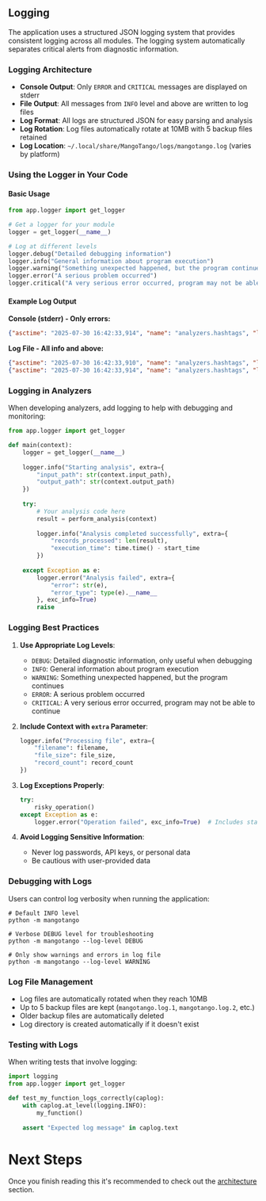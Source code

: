 ## Logging

The application uses a structured JSON logging system that provides consistent logging across all modules. The logging system automatically separates critical alerts from diagnostic information.

### Logging Architecture

- **Console Output**: Only `ERROR` and `CRITICAL` messages are displayed on stderr
- **File Output**: All messages from `INFO` level and above are written to log files
- **Log Format**: All logs are structured JSON for easy parsing and analysis
- **Log Rotation**: Log files automatically rotate at 10MB with 5 backup files retained
- **Log Location**: `~/.local/share/MangoTango/logs/mangotango.log` (varies by platform)

### Using the Logger in Your Code

#### Basic Usage

```python
from app.logger import get_logger

# Get a logger for your module
logger = get_logger(__name__)

# Log at different levels
logger.debug("Detailed debugging information")
logger.info("General information about program execution")
logger.warning("Something unexpected happened, but the program continues")
logger.error("A serious problem occurred")
logger.critical("A very serious error occurred, program may not be able to continue")
```

#### Example Log Output

**Console (stderr) - Only errors:**

```json
{"asctime": "2025-07-30 16:42:33,914", "name": "analyzers.hashtags", "levelname": "ERROR", "message": "Failed to process hashtags", "taskName": null}
```

**Log File - All info and above:**

```json
{"asctime": "2025-07-30 16:42:33,910", "name": "analyzers.hashtags", "levelname": "INFO", "message": "Starting hashtag analysis", "taskName": null}
{"asctime": "2025-07-30 16:42:33,914", "name": "analyzers.hashtags", "levelname": "ERROR", "message": "Failed to process hashtags", "taskName": null}
```

### Logging in Analyzers

When developing analyzers, add logging to help with debugging and monitoring:

```python
from app.logger import get_logger

def main(context):
    logger = get_logger(__name__)
    
    logger.info("Starting analysis", extra={
        "input_path": str(context.input_path),
        "output_path": str(context.output_path)
    })
    
    try:
        # Your analysis code here
        result = perform_analysis(context)
        
        logger.info("Analysis completed successfully", extra={
            "records_processed": len(result),
            "execution_time": time.time() - start_time
        })
        
    except Exception as e:
        logger.error("Analysis failed", extra={
            "error": str(e),
            "error_type": type(e).__name__
        }, exc_info=True)
        raise
```

### Logging Best Practices

1. **Use Appropriate Log Levels**:
    
    - `DEBUG`: Detailed diagnostic information, only useful when debugging
    - `INFO`: General information about program execution
    - `WARNING`: Something unexpected happened, but the program continues
    - `ERROR`: A serious problem occurred
    - `CRITICAL`: A very serious error occurred, program may not be able to continue
2. **Include Context with `extra` Parameter**:
    
    ```python
    logger.info("Processing file", extra={
        "filename": filename,
        "file_size": file_size,
        "record_count": record_count
    })
    ```
    
3. **Log Exceptions Properly**:
    
    ```python
    try:
        risky_operation()
    except Exception as e:
        logger.error("Operation failed", exc_info=True)  # Includes stack trace
    ```
    
4. **Avoid Logging Sensitive Information**:
    
    - Never log passwords, API keys, or personal data
    - Be cautious with user-provided data

### Debugging with Logs

Users can control log verbosity when running the application:

```shell
# Default INFO level
python -m mangotango

# Verbose DEBUG level for troubleshooting
python -m mangotango --log-level DEBUG

# Only show warnings and errors in log file
python -m mangotango --log-level WARNING
```

### Log File Management

- Log files are automatically rotated when they reach 10MB
- Up to 5 backup files are kept (`mangotango.log.1`, `mangotango.log.2`, etc.)
- Older backup files are automatically deleted
- Log directory is created automatically if it doesn't exist

### Testing with Logs

When writing tests that involve logging:

```python
import logging
from app.logger import get_logger

def test_my_function_logs_correctly(caplog):
    with caplog.at_level(logging.INFO):
        my_function()
        
    assert "Expected log message" in caplog.text
```

# Next Steps

Once you finish reading this it's recommended to check out the [architecture](./architecture.md) section.